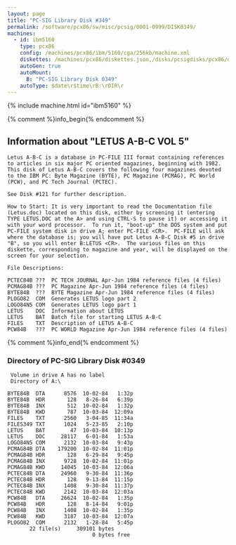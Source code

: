 ```yaml
---
layout: page
title: "PC-SIG Library Disk #349"
permalink: /software/pcx86/sw/misc/pcsig/0001-0999/DISK0349/
machines:
  - id: ibm5160
    type: pcx86
    config: /machines/pcx86/ibm/5160/cga/256kb/machine.xml
    diskettes: /machines/pcx86/diskettes.json,/disks/pcsigdisks/pcx86/diskettes.json
    autoGen: true
    autoMount:
      B: "PC-SIG Library Disk 0349"
    autoType: $date\r$time\rB:\rDIR\r
---
```


{% include machine.html id="ibm5160" %}

{% comment %}info_begin{% endcomment %}

## Information about "LETUS A-B-C VOL 5"

    Letus A-B-C is a database in PC-FILE III format containing references
    to articles in six major PC oriented magazines, beginning with 1982.
    This disk of Letus A-B-C covers the following four magazines devoted
    to the IBM PC: Byte Magazine (BYTE), PC Magazine (PCMAG), PC World
    (PCW), and PC Tech Journal (PCTEC).
    
    See Disk #121 for further description.
    
    How to Start: It is very important to read the Documentation file
    (Letus.doc) located on this disk, either by screening it (entering
    TYPE LETUS.DOC at the A> and using CTRL-S to pause it) or accessing it
    with your word processor.  To run it, "boot-up" the DOS system and put
    PC-FILE system disk in drive A; enter PC-FILE <CR>.  PC-FILE will ask
    where the database is; you will have put Letus A-B-C Disk #5 in drive
    "B", so you will enter B:LETUS <CR>.  The various files on this
    diskette, corresponding to magazine and year, will be displayed on the
    screen for your selection.
    
    File Descriptions:
    
    PCTEC84B ???  PC TECH JOURNAL Apr-Jun 1984 reference files (4 files)
    PCMAG84B ???  PC Magazine Apr-Jun 1984 reference files (4 files)
    BYTE84B  ???  BYTE Magazine Apr-Jun 1984 reference files (4 files)
    PLOGO82  COM  Generates LETUS logo part 2
    LOGO84N5 COM  Generates LETUS logo part 1
    LETUS    DOC  Information about LETUS
    LETUS    BAT  Batch file for starting LETUS A-B-C
    FILES    TXT  Description of LETUS A-B-C
    PCW84B   ???  PC WORLD Magazine Apr-Jun 1984 reference files (4 files)
{% comment %}info_end{% endcomment %}


### Directory of PC-SIG Library Disk #0349

     Volume in drive A has no label
     Directory of A:\

    BYTE84B  DTA      8576  10-02-84   1:32p
    BYTE84B  HDR       128   8-26-84   6:39p
    BYTE84B  INX       512  10-02-84   1:32p
    BYTE84B  KWD       787  10-03-84  12:09a
    FILES    TXT      2560   3-04-85  11:34a
    FILES349 TXT      1024   5-23-85   2:10p
    LETUS    BAT        47  10-03-84  10:13p
    LETUS    DOC     28117   6-01-84   1:53a
    LOGO84N5 COM      2132  10-03-84   9:43p
    PCMAG84B DTA    179200  10-02-84  11:01p
    PCMAG84B HDR       128   6-29-84   9:45p
    PCMAG84B INX      9728  10-02-84  11:01p
    PCMAG84B KWD     14045  10-03-84  12:06a
    PCTEC84B DTA     24960   9-30-84  11:36p
    PCTEC84B HDR       128   9-13-84  11:15p
    PCTEC84B INX      1408   9-30-84  11:37p
    PCTEC84B KWD      2142  10-03-84  12:03a
    PCW84B   DTA     26624  10-02-84   1:35p
    PCW84B   HDR       128   8-14-84   9:01p
    PCW84B   INX      1408  10-02-84   1:35p
    PCW84B   KWD      3187  10-03-84  12:07a
    PLOGO82  COM      2132   1-28-84   5:45p
           22 file(s)     309101 bytes
                               0 bytes free
